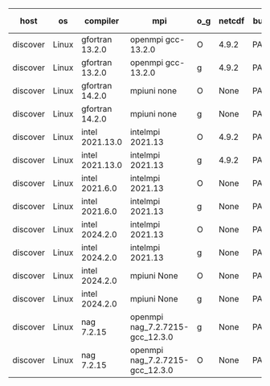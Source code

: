

| host     | os       | compiler                              | mpi                      | o_g        | netcdf        | build       | u_pass          | u_fail          | s_pass            | s_fail            | e_pass             | e_fail             | nuopc_pass       | nuopc_fail       | artifacts link          |
|----------|----------|---------------------------------------|--------------------------|------------|---------------|-------------|-----------------|-----------------|-------------------|-------------------|--------------------|--------------------|------------------|------------------|-------------------------|
| discover | Linux | gfortran 13.2.0 | openmpi gcc-13.2.0  | O | 4.9.2  | PASS | 14200 | 0 | 51 | 0 | 81 | 0 | 56 | 0 | <a href="https://github.com/esmf-org/esmf-test-artifacts/tree/68bf38f6aab8456bc95f8f1f41f52988370847ff/develop/gfortran/13.2.0/O/openmpi/gcc-13.2.0" target="_blank">68bf38f</a> | 
| discover | Linux | gfortran 13.2.0 | openmpi gcc-13.2.0  | g | 4.9.2  | PASS | 14200 | 0 | 51 | 0 | 81 | 0 | 56 | 0 | <a href="https://github.com/esmf-org/esmf-test-artifacts/tree/75c6b89279688c8ed1501c9f57c1ca8356246be5/develop/gfortran/13.2.0/g/openmpi/gcc-13.2.0" target="_blank">75c6b89</a> | 
| discover | Linux | gfortran 14.2.0 | mpiuni none  | O | None  | PASS | 12530 | 0 | 9 | 0 | 44 | 0 | None | None | <a href="https://github.com/esmf-org/esmf-test-artifacts/tree/53676c40a983eeeeaeee3e414027f2d646a20f41/develop/gfortran/14.2.0/O/mpiuni/none" target="_blank">53676c4</a> | 
| discover | Linux | gfortran 14.2.0 | mpiuni none  | g | None  | PASS | 12530 | 0 | 9 | 0 | 44 | 0 | None | None | <a href="https://github.com/esmf-org/esmf-test-artifacts/tree/4d7c3b988a776b3dc650fd19315b661e1d081ec6/develop/gfortran/14.2.0/g/mpiuni/none" target="_blank">4d7c3b9</a> | 
| discover | Linux | intel 2021.13.0 | intelmpi 2021.13  | O | 4.9.2  | PASS | 14200 | 0 | 51 | 0 | 81 | 0 | 56 | 0 | <a href="https://github.com/esmf-org/esmf-test-artifacts/tree/daba5e7c3182d79b0885fa0a4d3892733df57aa1/develop/intel/2021.13.0/O/intelmpi/2021.13" target="_blank">daba5e7</a> | 
| discover | Linux | intel 2021.13.0 | intelmpi 2021.13  | g | 4.9.2  | PASS | 14200 | 0 | 51 | 0 | 81 | 0 | 56 | 0 | <a href="https://github.com/esmf-org/esmf-test-artifacts/tree/5a7acbc450e66afbb230620211f407674ac99f71/develop/intel/2021.13.0/g/intelmpi/2021.13" target="_blank">5a7acbc</a> | 
| discover | Linux | intel 2021.6.0 | intelmpi 2021.13  | O | None  | PASS | 14200 | 0 | 51 | 0 | 81 | 0 | 56 | 0 | <a href="https://github.com/esmf-org/esmf-test-artifacts/tree/c33d3d72f544264c42750a320d1a3993c2bd2eea/develop/intel/2021.6.0/O/intelmpi/2021.13" target="_blank">c33d3d7</a> | 
| discover | Linux | intel 2021.6.0 | intelmpi 2021.13  | g | None  | PASS | 14200 | 0 | 51 | 0 | 81 | 0 | 56 | 0 | <a href="https://github.com/esmf-org/esmf-test-artifacts/tree/4e7150088bfc832ee0a5d23c2c15b4fdaca02731/develop/intel/2021.6.0/g/intelmpi/2021.13" target="_blank">4e71500</a> | 
| discover | Linux | intel 2024.2.0 | intelmpi 2021.13  | O | None  | PASS | 14200 | 0 | 51 | 0 | 81 | 0 | 56 | 0 | <a href="https://github.com/esmf-org/esmf-test-artifacts/tree/da99ed836d72c6e74f606e7c807fffd42a20d86e/develop/intel/2024.2.0/O/intelmpi/2021.13" target="_blank">da99ed8</a> | 
| discover | Linux | intel 2024.2.0 | intelmpi 2021.13  | g | None  | PASS | 14199 | 1 | 51 | 0 | 81 | 0 | 56 | 0 | <a href="https://github.com/esmf-org/esmf-test-artifacts/tree/b91a9f1bbe8060a411c9ae030da7d950c7c84afb/develop/intel/2024.2.0/g/intelmpi/2021.13" target="_blank">b91a9f1</a> | 
| discover | Linux | intel 2024.2.0 | mpiuni None  | O | None  | PASS | 12530 | 0 | 9 | 0 | 44 | 0 | None | None | <a href="https://github.com/esmf-org/esmf-test-artifacts/tree/cbe25ecf6df143e29d9f4a123ad39a5da656dd29/develop/intel/2024.2.0/O/mpiuni/None" target="_blank">cbe25ec</a> | 
| discover | Linux | intel 2024.2.0 | mpiuni None  | g | None  | PASS | 12529 | 1 | 9 | 0 | 44 | 0 | None | None | <a href="https://github.com/esmf-org/esmf-test-artifacts/tree/99d2271036cf89dfc0570b890c853f733416d8a9/develop/intel/2024.2.0/g/mpiuni/None" target="_blank">99d2271</a> | 
| discover | Linux | nag 7.2.15 | openmpi nag_7.2.7215-gcc_12.3.0  | g | None  | PASS | 14200 | 0 | 51 | 0 | 81 | 0 | 4 | 52 | <a href="https://github.com/esmf-org/esmf-test-artifacts/tree/9431d3714e6543ab9b617d4818d7c45c1c14f830/develop/nag/7.2.15/g/openmpi/nag_7.2.7215-gcc_12.3.0" target="_blank">9431d37</a> | 
| discover | Linux | nag 7.2.15 | openmpi nag_7.2.7215-gcc_12.3.0  | O | None  | PASS | 14199 | 1 | 51 | 0 | 81 | 0 | 4 | 52 | <a href="https://github.com/esmf-org/esmf-test-artifacts/tree/00514550d4fe1c28926ad4f690855c43b80cc490/develop/nag/7.2.15/O/openmpi/nag_7.2.7215-gcc_12.3.0" target="_blank">0051455</a> | 
